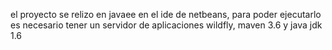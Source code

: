 el proyecto se relizo en javaee en el ide de netbeans, para poder ejecutarlo es necesario tener un servidor de aplicaciones wildfly, maven 3.6 y java jdk 1.6 